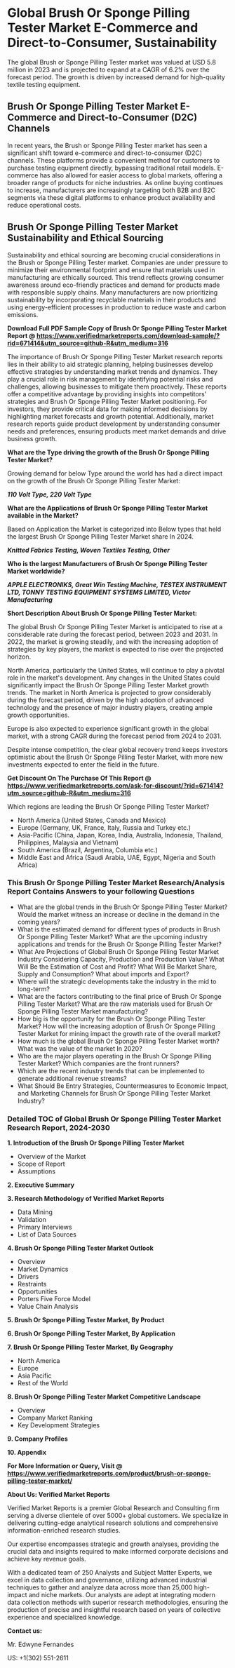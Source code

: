 <h1>Global Brush Or Sponge Pilling Tester Market E-Commerce and Direct-to-Consumer, Sustainability</h1><p class=""><p>The global Brush or Sponge Pilling Tester market was valued at USD 5.8 million in 2023 and is projected to expand at a CAGR of 6.2% over the forecast period. The growth is driven by increased demand for high-quality textile testing equipment.</p><h2>Brush Or Sponge Pilling Tester Market E-Commerce and Direct-to-Consumer (D2C) Channels</h2><p>In recent years, the Brush or Sponge Pilling Tester market has seen a significant shift toward e-commerce and direct-to-consumer (D2C) channels. These platforms provide a convenient method for customers to purchase testing equipment directly, bypassing traditional retail models. E-commerce has also allowed for easier access to global markets, offering a broader range of products for niche industries. As online buying continues to increase, manufacturers are increasingly targeting both B2B and B2C segments via these digital platforms to enhance product availability and reduce operational costs.</p><h2>Brush Or Sponge Pilling Tester Market Sustainability and Ethical Sourcing</h2><p>Sustainability and ethical sourcing are becoming crucial considerations in the Brush or Sponge Pilling Tester market. Companies are under pressure to minimize their environmental footprint and ensure that materials used in manufacturing are ethically sourced. This trend reflects growing consumer awareness around eco-friendly practices and demand for products made with responsible supply chains. Many manufacturers are now prioritizing sustainability by incorporating recyclable materials in their products and using energy-efficient processes in production to reduce waste and carbon emissions.</p></p><p class=""><strong>Download Full PDF Sample Copy of Brush Or Sponge Pilling Tester Market Report @ <a href="https://www.verifiedmarketreports.com/download-sample/?rid=671414&utm_source=github-R&utm_medium=316" target="_blank">https://www.verifiedmarketreports.com/download-sample/?rid=671414&utm_source=github-R&utm_medium=316</a></strong></p><p>The importance of&nbsp;Brush Or Sponge Pilling Tester Market research reports lies in their ability to aid strategic planning, helping businesses develop effective strategies by understanding market trends and dynamics. They play a crucial role in risk management by identifying potential risks and challenges, allowing businesses to mitigate them proactively. These reports offer a competitive advantage by providing insights into competitors' strategies and Brush Or Sponge Pilling Tester Market positioning. For investors, they provide critical data for making informed decisions by highlighting market forecasts and growth potential. Additionally, market research reports guide product development by understanding consumer needs and preferences, ensuring products meet market demands and drive business growth.</p><p><strong>What are the&nbsp;Type driving the growth of the Brush Or Sponge Pilling Tester Market?</strong></p><p id="" class="">Growing demand for below Type around the world has had a direct impact on the growth of the Brush Or Sponge Pilling Tester Market:</p><p class=""><em><strong>110 Volt Type, 220 Volt Type</strong></em></p><p class=""><strong>What are the&nbsp;Applications&nbsp;of Brush Or Sponge Pilling Tester Market available in the Market?</strong></p><p id="" class="">Based on Application the Market is categorized into Below types that held the largest Brush Or Sponge Pilling Tester Market share In 2024.</p><p class=""><em><strong>Knitted Fabrics Testing, Woven Textiles Testing, Other</strong></em></p><p class=""><strong>Who is the largest Manufacturers of Brush Or Sponge Pilling Tester Market worldwide?</strong></p><p><em><strong>APPLE ELECTRONIKS, Great Win Testing Machine, TESTEX INSTRUMENT LTD, TONNY TESTING EQUIPMENT SYSTEMS LIMITED, Victor Manufacturing</strong></em></p><p id="" class=""><strong>Short Description About Brush Or Sponge Pilling Tester Market:</strong></p><p>The global Brush Or Sponge Pilling Tester Market is anticipated to rise at a considerable rate during the forecast period, between 2023 and 2031. In 2022, the market is growing steadily, and with the increasing adoption of strategies by key players, the market is expected to rise over the projected horizon.</p><p>North America, particularly the United States, will continue to play a pivotal role in the market's development. Any changes in the United States could significantly impact the Brush Or Sponge Pilling Tester Market growth trends. The market in North America is projected to grow considerably during the forecast period, driven by the high adoption of advanced technology and the presence of major industry players, creating ample growth opportunities.</p><p>Europe is also expected to experience significant growth in the global market, with a strong CAGR during the forecast period from 2024 to 2031.</p><p>Despite intense competition, the clear global recovery trend keeps investors optimistic about the Brush Or Sponge Pilling Tester Market, with more new investments expected to enter the field in the future.</p><p id="" class=""><strong>Get Discount On The Purchase Of This Report @ <a href="https://www.verifiedmarketreports.com/ask-for-discount/?rid=671414?utm_source=github-R&utm_medium=316" target="_blank">https://www.verifiedmarketreports.com/ask-for-discount/?rid=671414?utm_source=github-R&utm_medium=316</a></strong></p><p class="">Which regions are leading the Brush Or Sponge Pilling Tester Market?</p><ul><li>North America (United States, Canada and Mexico)</li><li>Europe (Germany, UK, France, Italy, Russia and Turkey etc.)</li><li>Asia-Pacific (China, Japan, Korea, India, Australia, Indonesia, Thailand, Philippines, Malaysia and Vietnam)</li><li>South America (Brazil, Argentina, Columbia etc.)</li><li>Middle East and Africa (Saudi Arabia, UAE, Egypt, Nigeria and South Africa)</li></ul><h3 id="" class="">This Brush Or Sponge Pilling Tester Market Research/Analysis Report Contains Answers to your following Questions</h3><ul><li>What are the global trends in the Brush Or Sponge Pilling Tester Market? Would the market witness an increase or decline in the demand in the coming years?</li><li>What is the estimated demand for different types of products in Brush Or Sponge Pilling Tester Market? What are the upcoming industry applications and trends for the Brush Or Sponge Pilling Tester Market?</li><li>What Are Projections of Global Brush Or Sponge Pilling Tester Market Industry Considering Capacity, Production and Production Value? What Will Be the Estimation of Cost and Profit? What Will Be Market Share, Supply and Consumption? What about imports and Export?</li><li>Where will the strategic developments take the industry in the mid to long-term?</li><li>What are the factors contributing to the final price of Brush Or Sponge Pilling Tester Market? What are the raw materials used for Brush Or Sponge Pilling Tester Market manufacturing?</li><li>How big is the opportunity for the Brush Or Sponge Pilling Tester Market? How will the increasing adoption of Brush Or Sponge Pilling Tester Market for mining impact the growth rate of the overall market?</li><li>How much is the global Brush Or Sponge Pilling Tester Market worth? What was the value of the market In 2020?</li><li>Who are the major players operating in the Brush Or Sponge Pilling Tester Market? Which companies are the front runners?</li><li>Which are the recent industry trends that can be implemented to generate additional revenue streams?</li><li>What Should Be Entry Strategies, Countermeasures to Economic Impact, and Marketing Channels for Brush Or Sponge Pilling Tester Market Industry?</li></ul><h3 id="" class="">Detailed TOC of Global Brush Or Sponge Pilling Tester Market Research Report, 2024-2030</h3><p id="" class=""><strong>1. Introduction of the Brush Or Sponge Pilling Tester Market</strong></p><ul><li>Overview of the Market</li><li>Scope of Report</li><li>Assumptions</li></ul><p id="" class=""><strong>2. Executive Summary</strong></p><p id="" class=""><strong>3. Research Methodology of Verified Market Reports</strong></p><ul><li>Data Mining</li><li>Validation</li><li>Primary Interviews</li><li>List of Data Sources</li></ul><p id="" class=""><strong>4. Brush Or Sponge Pilling Tester Market Outlook</strong></p><ul><li>Overview</li><li>Market Dynamics</li><li>Drivers</li><li>Restraints</li><li>Opportunities</li><li>Porters Five Force Model</li><li>Value Chain Analysis</li></ul><p id="" class=""><strong>5. Brush Or Sponge Pilling Tester Market, By Product</strong></p><p id="" class=""><strong>6. Brush Or Sponge Pilling Tester Market, By Application</strong></p><p id="" class=""><strong>7. Brush Or Sponge Pilling Tester Market, By Geography</strong></p><ul><li>North America</li><li>Europe</li><li>Asia Pacific</li><li>Rest of the World</li></ul><p id="" class=""><strong>8. Brush Or Sponge Pilling Tester Market Competitive Landscape</strong></p><ul><li>Overview</li><li>Company Market Ranking</li><li>Key Development Strategies</li></ul><p id="" class=""><strong>9. Company Profiles</strong></p><p id="" class=""><strong>10. Appendix</strong></p><p id="" class=""><strong>For More Information or Query, Visit @ <a href="https://www.verifiedmarketreports.com/product/brush-or-sponge-pilling-tester-market/" target="_blank">https://www.verifiedmarketreports.com/product/brush-or-sponge-pilling-tester-market/</a></strong></p><p id="" class=""><strong>About Us: Verified Market Reports</strong></p><p id="" class="">Verified Market Reports is a premier Global Research and Consulting firm serving a diverse clientele of over 5000+ global customers. We specialize in delivering cutting-edge analytical research solutions and comprehensive information-enriched research studies.</p><p id="" class="">Our expertise encompasses strategic and growth analyses, providing the crucial data and insights required to make informed corporate decisions and achieve key revenue goals.</p><p id="" class="">With a dedicated team of 250 Analysts and Subject Matter Experts, we excel in data collection and governance, utilizing advanced industrial techniques to gather and analyze data across more than 25,000 high-impact and niche markets. Our analysts are adept at integrating modern data collection methods with superior research methodologies, ensuring the production of precise and insightful research based on years of collective experience and specialized knowledge.</p><p id="" class=""><strong>Contact us:</strong></p><p id="" class="">Mr. Edwyne Fernandes</p><p id="" class="">US: +1(302) 551-2611</p>